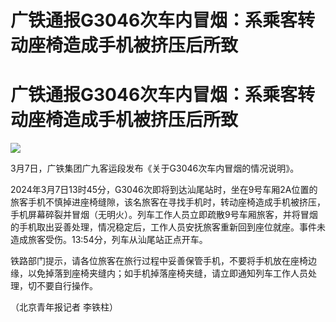 # 广铁通报G3046次车内冒烟：系乘客转动座椅造成手机被挤压后所致

# 广铁通报G3046次车内冒烟：系乘客转动座椅造成手机被挤压后所致

![](https://inews.gtimg.com/om_bt/OBiXbZ87x8xSUPGtQuduiahPpaVr1WMezg9EtQxmG4OX8AA/1000)

3月7日，广铁集团广九客运段发布《关于G3046次车内冒烟的情况说明》。

2024年3月7日13时45分，G3046次即将到达汕尾站时，坐在9号车厢2A位置的旅客手机不慎掉进座椅缝隙，该名旅客在寻找手机时，转动座椅造成手机被挤压，手机屏幕碎裂并冒烟（无明火）。列车工作人员立即疏散9号车厢旅客，并将冒烟的手机取出妥善处理，情况稳定后，工作人员安抚旅客重新回到座位就座。事件未造成旅客受伤。13:54分，列车从汕尾站正点开车。

铁路部门提示，请各位旅客在旅行过程中妥善保管手机，不要将手机放在座椅边缘，以免掉落到座椅夹缝内；如手机掉落座椅夹缝，请立即通知列车工作人员处理，切不要自行操作。

（北京青年报记者 李铁柱）

